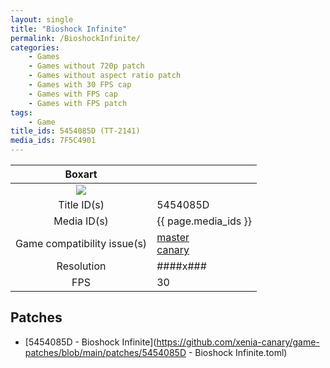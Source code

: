 ```yaml
---
layout: single
title: "Bioshock Infinite"
permalink: /BioshockInfinite/
categories:
    - Games
    - Games without 720p patch
    - Games without aspect ratio patch
    - Games with 30 FPS cap
    - Games with FPS cap
    - Games with FPS patch
tags:
    - Game
title_ids: 5454085D (TT-2141)
media_ids: 7F5C4901
---
```


| Boxart                      |                                                                            |
| :----:                      | :-                                                                         |
| ![](https://download-ssl.xbox.com/content/images/66acd000-77fe-1000-9115-d8025454085d/1033/boxartlg.jpg) |
| Title ID(s)                 | 5454085D                                                                   |
| Media ID(s)                 | {{ page.media_ids }}                                                        |
| Game compatibility issue(s) | [master](https://github.com/xenia-project/game-compatibility/issues/)<br>[canary](https://github.com/xenia-canary/game-compatibility/issues/) |
| Resolution                  | ####x###                                                                   |
| FPS                         | 30                                                                         |

## Patches
* [5454085D - Bioshock Infinite](https://github.com/xenia-canary/game-patches/blob/main/patches/5454085D - Bioshock Infinite.toml)

<!--This page was generated by a script. You can remove this comment once the page is verified to be free of mistakes.-->

